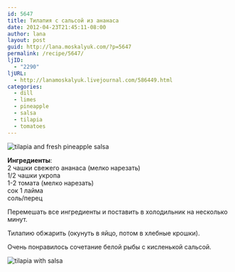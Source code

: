 ```yaml
---
id: 5647
title: Тилапия с сальсой из ананаса
date: 2012-04-23T21:45:11-08:00
author: lana
layout: post
guid: http://lana.moskalyuk.com/?p=5647
permalink: /recipe/5647/
ljID:
  - "2290"
ljURL:
  - http://lanamoskalyuk.livejournal.com/586449.html
categories:
  - dill
  - limes
  - pineapple
  - salsa
  - tilapia
  - tomatoes
---
```

![tilapia and fresh pineapple salsa](http://farm8.staticflickr.com/7176/7108534903_c299c25904_z.jpg)

**Ингредиенты**:  
2 чашки свежего ананаса (мелко нарезать)  
1/2 чашки укропа  
1-2 томата (мелко нарезать)  
сок 1 лайма  
соль/перец

Перемешать все ингредиенты и поставить в холодильник на несколько минут.

Тилапию обжарить (окунуть в яйцо, потом в хлебные крошки).

Очень понравилось сочетание белой рыбы с кисленькой сальсой. 

![tilapia with salsa](http://farm8.staticflickr.com/7186/6962460680_74a8fe019f_z.jpg)